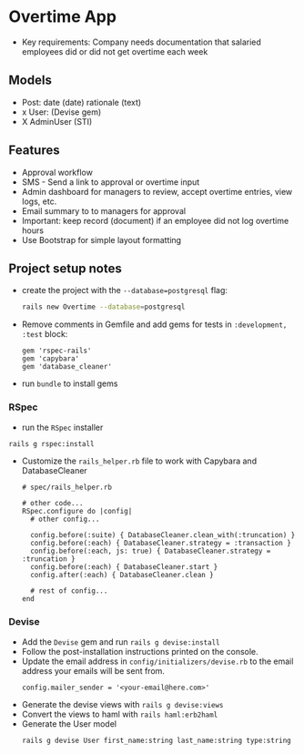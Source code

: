 # Overtime App

* Key requirements: Company needs documentation that salaried employees did or did not get overtime each week

## Models
* Post: date (date) rationale (text)
* x User: (Devise gem)
* X AdminUser (STI)

## Features
* Approval workflow
* SMS - Send a link to approval or overtime input
* Admin dashboard for managers to review, accept overtime entries, view logs, etc.
* Email summary to to managers for approval
* Important: keep record (document) if an employee did not log overtime hours
* Use Bootstrap for simple layout formatting

## Project setup notes

* create the project with the `--database=postgresql` flag:

  ```bash
  rails new Overtime --database=postgresql
  ```

* Remove comments in Gemfile and add gems for tests in `:development, :test` block:

  ```
  gem 'rspec-rails'
  gem 'capybara'
  gem 'database_cleaner'
  ```
* run `bundle` to install gems

### RSpec
* run the `RSpec` installer
```bash
rails g rspec:install
```

* Customize the `rails_helper.rb` file to work with Capybara and DatabaseCleaner
  ```
  # spec/rails_helper.rb

  # other code...
  RSpec.configure do |config|
    # other config...

    config.before(:suite) { DatabaseCleaner.clean_with(:truncation) }
    config.before(:each) { DatabaseCleaner.strategy = :transaction }
    config.before(:each, js: true) { DatabaseCleaner.strategy = :truncation }
    config.before(:each) { DatabaseCleaner.start }
    config.after(:each) { DatabaseCleaner.clean } 

    # rest of config...
  end

### Devise
* Add the `Devise` gem and run `rails g devise:install`
* Follow the post-installation instructions printed on the console.
* Update the email address in `config/initializers/devise.rb` to the email address
  your emails will be sent from.
  ```
  config.mailer_sender = '<your-email@here.com>'
  ```
* Generate the devise views with `rails g devise:views`
* Convert the views to haml with `rails haml:erb2haml`
* Generate the User model
  ```
  rails g devise User first_name:string last_name:string type:string
  ```
